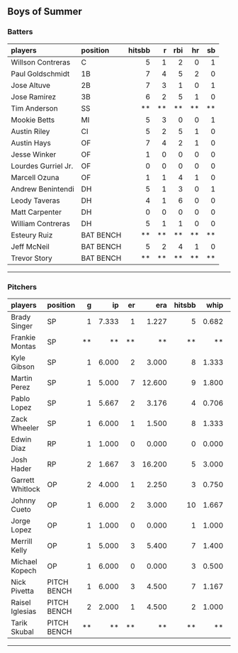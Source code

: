 ## Boys of Summer

### Batters

 
|players             |position  | hitsbb|  r| rbi| hr| sb| 
|:-------------------|:---------|------:|--:|---:|--:|--:| 
|Willson Contreras   |C         |      5|  1|   2|  0|  1| 
|Paul Goldschmidt    |1B        |      7|  4|   5|  2|  0| 
|Jose Altuve         |2B        |      7|  3|   1|  0|  1| 
|Jose Ramirez        |3B        |      6|  2|   5|  1|  0| 
|Tim Anderson        |SS        |     **| **|  **| **| **| 
|Mookie Betts        |MI        |      5|  3|   0|  0|  1| 
|Austin Riley        |CI        |      5|  2|   5|  1|  0| 
|Austin Hays         |OF        |      7|  4|   2|  1|  0| 
|Jesse Winker        |OF        |      1|  0|   0|  0|  0| 
|Lourdes Gurriel Jr. |OF        |      0|  0|   0|  0|  0| 
|Marcell Ozuna       |OF        |      1|  1|   4|  1|  0| 
|Andrew Benintendi   |DH        |      5|  1|   3|  0|  1| 
|Leody Taveras       |DH        |      4|  1|   6|  0|  0| 
|Matt Carpenter      |DH        |      0|  0|   0|  0|  0| 
|William Contreras   |DH        |      5|  1|   1|  0|  0| 
|Esteury Ruiz        |BAT BENCH |     **| **|  **| **| **| 
|Jeff McNeil         |BAT BENCH |      5|  2|   4|  1|  0| 
|Trevor Story        |BAT BENCH |     **| **|  **| **| **| 


* * *

### Pitchers

 
|players          |position    |  g|    ip| er|    era| hitsbb|  whip| so|  w| sv| 
|:----------------|:-----------|--:|-----:|--:|------:|------:|-----:|--:|--:|--:| 
|Brady Singer     |SP          |  1| 7.333|  1|  1.227|      5| 0.682|  6|  1|  0| 
|Frankie Montas   |SP          | **|    **| **|     **|     **|    **| **| **| **| 
|Kyle Gibson      |SP          |  1| 6.000|  2|  3.000|      8| 1.333|  3|  0|  0| 
|Martin Perez     |SP          |  1| 5.000|  7| 12.600|      9| 1.800|  2|  0|  0| 
|Pablo Lopez      |SP          |  1| 5.667|  2|  3.176|      4| 0.706|  4|  0|  0| 
|Zack Wheeler     |SP          |  1| 6.000|  1|  1.500|      8| 1.333|  8|  1|  0| 
|Edwin Diaz       |RP          |  1| 1.000|  0|  0.000|      0| 0.000|  2|  0|  0| 
|Josh Hader       |RP          |  2| 1.667|  3| 16.200|      5| 3.000|  3|  0|  0| 
|Garrett Whitlock |OP          |  2| 4.000|  1|  2.250|      3| 0.750|  4|  1|  0| 
|Johnny Cueto     |OP          |  1| 6.000|  2|  3.000|     10| 1.667|  4|  0|  0| 
|Jorge Lopez      |OP          |  1| 1.000|  0|  0.000|      1| 1.000|  1|  0|  0| 
|Merrill Kelly    |OP          |  1| 5.000|  3|  5.400|      7| 1.400|  6|  0|  0| 
|Michael Kopech   |OP          |  1| 6.000|  0|  0.000|      3| 0.500| 11|  0|  0| 
|Nick Pivetta     |PITCH BENCH |  1| 6.000|  3|  4.500|      7| 1.167|  5|  0|  0| 
|Raisel Iglesias  |PITCH BENCH |  2| 2.000|  1|  4.500|      2| 1.000|  4|  0|  0| 
|Tarik Skubal     |PITCH BENCH | **|    **| **|     **|     **|    **| **| **| **| 


* * *


